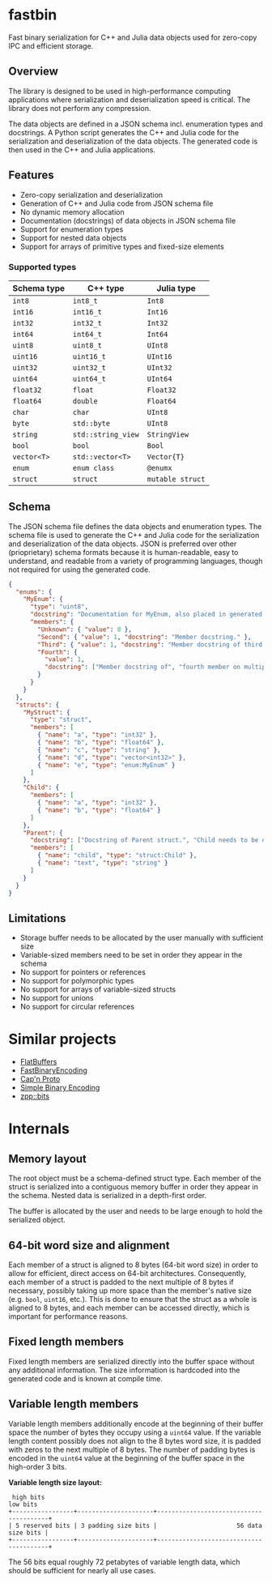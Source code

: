 # fastbin

Fast binary serialization for C++ and Julia data objects used for zero-copy IPC and efficient storage.

## Overview

The library is designed to be used in high-performance computing applications where serialization and deserialization speed is critical. The library does not perform any compression.

The data objects are defined in a JSON schema incl. enumeration types and docstrings.
A Python script generates the C++ and Julia code for the serialization and deserialization of the data objects. The generated code is then used in the C++ and Julia applications.

## Features

- Zero-copy serialization and deserialization
- Generation of C++ and Julia code from JSON schema file
- No dynamic memory allocation
- Documentation (docstrings) of data objects in JSON schema file
- Support for enumeration types
- Support for nested data objects
- Support for arrays of primitive types and fixed-size elements

### Supported types

| Schema type | C++ type           | Julia type       |
| ----------- | ------------------ | ---------------- |
| `int8`      | `int8_t`           | `Int8`           |
| `int16`     | `int16_t`          | `Int16`          |
| `int32`     | `int32_t`          | `Int32`          |
| `int64`     | `int64_t`          | `Int64`          |
| `uint8`     | `uint8_t`          | `UInt8`          |
| `uint16`    | `uint16_t`         | `UInt16`         |
| `uint32`    | `uint32_t`         | `UInt32`         |
| `uint64`    | `uint64_t`         | `UInt64`         |
| `float32`   | `float`            | `Float32`        |
| `float64`   | `double`           | `Float64`        |
| `char`      | `char`             | `UInt8`          |
| `byte`      | `std::byte`        | `UInt8`          |
| `string`    | `std::string_view` | `StringView`     |
| `bool`      | `bool`             | `Bool`           |
| `vector<T>` | `std::vector<T>`   | `Vector{T}`      |
| `enum`      | `enum class`       | `@enumx`         |
| `struct`    | `struct`           | `mutable struct` |

## Schema

The JSON schema file defines the data objects and enumeration types.
The schema file is used to generate the C++ and Julia code for the serialization and deserialization of the data objects.
JSON is preferred over other (prioprietary) schema formats because it is human-readable, easy to understand, and readable from a variety of programming languages, though not required for using the generated code.

```json
{
  "enums": {
    "MyEnum": {
      "type": "uint8",
      "docstring": "Documentation for MyEnum, also placed in generated code",
      "members": {
        "Unknown": { "value": 0 },
        "Second": { "value": 1, "docstring": "Member docstring." },
        "Third": { "value": 1, "docstring": "Member docstring of third member." },
        "Fourth": {
          "value": 1,
          "docstring": ["Member docstring of", "fourth member on multiple lines."]
        }
      }
    }
  },
  "structs": {
    "MyStruct": {
      "type": "struct",
      "members": [
        { "name": "a", "type": "int32" },
        { "name": "b", "type": "float64" },
        { "name": "c", "type": "string" },
        { "name": "d", "type": "vector<int32>" },
        { "name": "e", "type": "enum:MyEnum" }
      ]
    },
    "Child": {
      "members": [
        { "name": "a", "type": "int32" },
        { "name": "b", "type": "float64" }
      ]
    },
    "Parent": {
      "docstring": ["Docstring of Parent struct.", "Child needs to be defined before Parent in order to reference it."],
      "members": [
        { "name": "child", "type": "struct:Child" },
        { "name": "text", "type": "string" }
      ]
    }
  }
}
```

## Limitations

- Storage buffer needs to be allocated by the user manually with sufficient size
- Variable-sized members need to be set in order they appear in the schema
- No support for pointers or references
- No support for polymorphic types
- No support for arrays of variable-sized structs
- No support for unions
- No support for circular references

# Similar projects

- [FlatBuffers](https://google.github.io/flatbuffers/)
- [FastBinaryEncoding](https://github.com/chronoxor/FastBinaryEncoding)
- [Cap'n Proto](https://capnproto.org/)
- [Simple Binary Encoding](https://github.com/real-logic/simple-binary-encoding)
- [zpp::bits](https://github.com/eyalz800/zpp_bits)

# Internals

## Memory layout

The root object must be a schema-defined struct type.
Each member of the struct is serialized into a contiguous memory buffer in order they appear in the schema.
Nested data is serialized in a depth-first order.

The buffer is allocated by the user and needs to be large enough to hold the serialized object.

## 64-bit word size and alignment

Each member of a struct is aligned to 8 bytes (64-bit word size) in order to allow for efficient, direct access on 64-bit architectures.
Consequently, each member of a struct is padded to the next multiple of 8 bytes if necessary, possibly taking up more space than the member's native size (e.g. `bool`, `uint16`, etc.).
This is done to ensure that the struct as a whole is aligned to 8 bytes, and each member can be accessed directly, which is important for performance reasons.

## Fixed length members

Fixed length members are serialized directly into the buffer space without any additional information.
The size information is hardcoded into the generated code and is known at compile time.

## Variable length members

Variable length members additionally encode at the beginning of their buffer space the number of bytes they occupy using a `uint64` value.
If the variable length content possibly does not align to the 8 bytes word size, it is padded with zeros to the next multiple of 8 bytes.
The number of padding bytes is encoded in the `uint64` value at the beginning of the buffer space in the high-order 3 bits.

**Variable length size layout:**

     high bits                                                               low bits
    +-----------------+---------------------+----------------------------------------+
    | 5 reserved bits | 3 padding size bits |                      56 data size bits |
    +-----------------+---------------------+----------------------------------------+

The 56 bits equal roughly 72 petabytes of variable length data, which should be sufficient for nearly all use cases.
